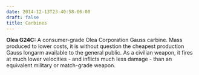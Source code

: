 ```yaml
---
date: 2014-12-13T23:40:58-06:00
draft: false
title: Carbines
---
```

**Olea G24C:** A consumer-grade Olea Corporation Gauss carbine. Mass produced to lower costs, it is without question the cheapest production Gauss longarm available to the general public. As a civilian weapon, it fires at much lower velocities - and inflicts much less damage - than an equivalent military or match-grade weapon.
